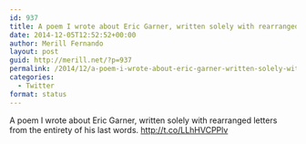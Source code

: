```yaml
---
id: 937
title: A poem I wrote about Eric Garner, written solely with rearranged letters from the entirety of his last words. http://t.co/LLhHVCPPlv
date: 2014-12-05T12:52:52+00:00
author: Merill Fernando
layout: post
guid: http://merill.net/?p=937
permalink: /2014/12/a-poem-i-wrote-about-eric-garner-written-solely-with-rearranged-letters-from-the-entirety-of-his-last-words-httpt-collhhvcpplv/
categories:
  - Twitter
format: status
---
```

A poem I wrote about Eric Garner, written solely with rearranged letters from the entirety of his last words. http://t.co/LLhHVCPPlv